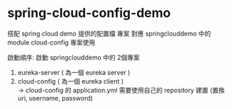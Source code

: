 # spring-cloud-config-demo
搭配 spring cloud demo 提供的配置檔 專案
對應 springclouddemo 中的 module cloud-config 專案使用

啟動順序: 啟動 springclouddemo 中的 2個專案
1. eureka-server ( 為一個 eureka server )
2. cloud-config ( 為一個 eureka client ) <br>
-> cloud-config 的 application.yml 需要使用自己的 repository 建置 (置換 uri, username, password)

